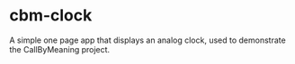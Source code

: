 # cbm-clock

A simple one page app that displays an analog clock, used to demonstrate the CallByMeaning project.
